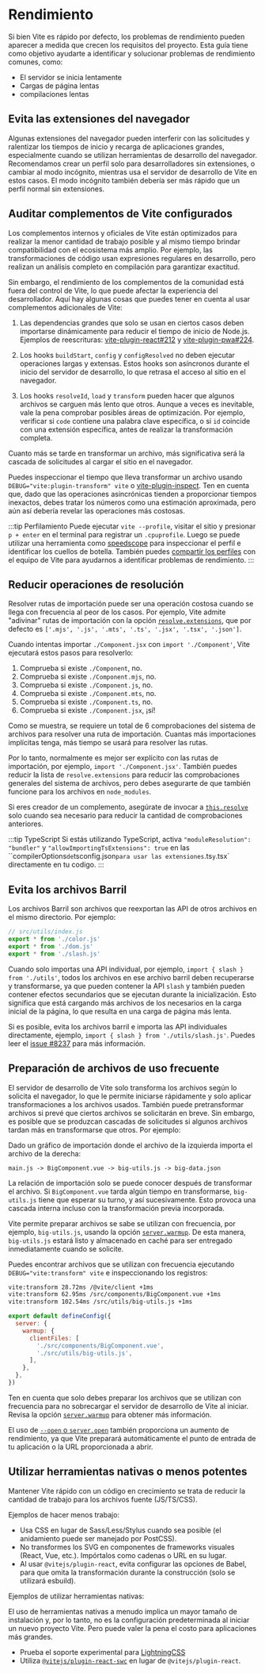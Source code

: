 # Rendimiento

Si bien Vite es rápido por defecto, los problemas de rendimiento pueden aparecer a medida que crecen los requisitos del proyecto. Esta guía tiene como objetivo ayudarte a identificar y solucionar problemas de rendimiento comunes, como:

- El servidor se inicia lentamente
- Cargas de página lentas
- compilaciones lentas

## Evita las extensiones del navegador

Algunas extensiones del navegador pueden interferir con las solicitudes y ralentizar los tiempos de inicio y recarga de aplicaciones grandes, especialmente cuando se utilizan herramientas de desarrollo del navegador. Recomendamos crear un perfil solo para desarrolladores sin extensiones, o cambiar al modo incógnito, mientras usa el servidor de desarrollo de Vite en estos casos. El modo incógnito también debería ser más rápido que un perfil normal sin extensiones.

## Auditar complementos de Vite configurados

Los complementos internos y oficiales de Vite están optimizados para realizar la menor cantidad de trabajo posible y al mismo tiempo brindar compatibilidad con el ecosistema más amplio. Por ejemplo, las transformaciones de código usan expresiones regulares en desarrollo, pero realizan un análisis completo en compilación para garantizar exactitud.

Sin embargo, el rendimiento de los complementos de la comunidad está fuera del control de Vite, lo que puede afectar la experiencia del desarrollador. Aquí hay algunas cosas que puedes tener en cuenta al usar complementos adicionales de Vite:

1. Las dependencias grandes que solo se usan en ciertos casos deben importarse dinámicamente para reducir el tiempo de inicio de Node.js. Ejemplos de reescrituras: [vite-plugin-react#212](https://github.com/vitejs/vite-plugin-react/pull/212) y [vite-plugin-pwa#224](https://github.es/vite-pwa/vite-plugin-pwa/pull/244).

2. Los hooks `buildStart`, `config` y `configResolved` no deben ejecutar operaciones largas y extensas. Estos hooks son asíncronos durante el inicio del servidor de desarrollo, lo que retrasa el acceso al sitio en el navegador.

3. Los hooks `resolveId`, `load` y `transform` pueden hacer que algunos archivos se carguen más lento que otros. Aunque a veces es inevitable, vale la pena comprobar posibles áreas de optimización. Por ejemplo, verificar si `code` contiene una palabra clave específica, o si `id` coincide con una extensión específica, antes de realizar la transformación completa.

Cuanto más se tarde en transformar un archivo, más significativa será la cascada de solicitudes al cargar el sitio en el navegador.

Puedes inspeccionar el tiempo que lleva transformar un archivo usando `DEBUG="vite:plugin-transform" vite` o [vite-plugin-inspect](https://github.com/antfu/vite-plugin-inspect). Ten en cuenta que, dado que las operaciones asincrónicas tienden a proporcionar tiempos inexactos, debes tratar los números como una estimación aproximada, pero aún así debería revelar las operaciones más costosas.

:::tip Perfilamiento
Puede ejecutar `vite --profile`, visitar el sitio y presionar `p + enter` en el terminal para registrar un `.cpuprofile`. Luego se puede utilizar una herramienta como [speedscope](https://www.speedscope.app) para inspeccionar el perfil e identificar los cuellos de botella. También puedes [compartir los perfiles](https://chat.vitejs.dev) con el equipo de Vite para ayudarnos a identificar problemas de rendimiento.
:::

## Reducir operaciones de resolución

Resolver rutas de importación puede ser una operación costosa cuando se llega con frecuencia al peor de los casos. Por ejemplo, Vite admite "adivinar" rutas de importación con la opción [`resolve.extensions`](/config/shared-options.md#resolve-extensions), que por defecto es `['.mjs', '.js', '.mts', '.ts', '.jsx', '.tsx', '.json']`.

Cuando intentas importar `./Component.jsx` con `import './Component'`, Vite ejecutará estos pasos para resolverlo:

1. Comprueba si existe `./Component`, no.
2. Comprueba si existe `./Component.mjs`, no.
3. Comprueba si existe `./Component.js`, no.
4. Comprueba si existe `./Component.mts`, no.
5. Comprueba si existe `./Component.ts`, no.
6. Comprueba si existe `./Component.jsx`, ¡sí!

Como se muestra, se requiere un total de 6 comprobaciones del sistema de archivos para resolver una ruta de importación. Cuantas más importaciones implícitas tenga, más tiempo se usará para resolver las rutas.

Por lo tanto, normalmente es mejor ser explícito con las rutas de importación, por ejemplo, `import './Component.jsx'`. También puedes reducir la lista de `resolve.extensions` para reducir las comprobaciones generales del sistema de archivos, pero debes asegurarte de que también funcione para los archivos en `node_modules`.

Si eres creador de un complemento, asegúrate de invocar a [`this.resolve`](https://rollupjs.org/plugin-development/#this-resolve) solo cuando sea necesario para reducir la cantidad de comprobaciones anteriores.

:::tip TypeScript
Si estás utilizando TypeScript, activa `"moduleResolution": "bundler"` y `"allowImportingTsExtensions": true` en las ``compilerOptions` de `tsconfig.json` para usar las extensiones `.ts` y `.tsx` directamente en tu codigo.
:::

## Evita los archivos Barril

Los archivos Barril son archivos que reexportan las API de otros archivos en el mismo directorio. Por ejemplo:

```js
// src/utils/index.js
export * from './color.js'
export * from './dom.js'
export * from './slash.js'
```

Cuando solo importas una API individual, por ejemplo, `import { slash } from './utils'`, todos los archivos en ese archivo barril deben recuperarse y transformarse, ya que pueden contener la API `slash` y también pueden contener efectos secundarios que se ejecutan durante la inicialización. Esto significa que está cargando más archivos de los necesarios en la carga inicial de la página, lo que resulta en una carga de página más lenta.

Si es posible, evita los archivos barril e importa las API individuales directamente, ejemplo, `import { slash } from './utils/slash.js'`. Puedes leer el [issue #8237](https://github.com/vitejs/vite/issues/8237) para más información.

## Preparación de archivos de uso frecuente

El servidor de desarrollo de Vite solo transforma los archivos según lo solicita el navegador, lo que le permite iniciarse rápidamente y solo aplicar transformaciones a los archivos usados. También puede pretransformar archivos si prevé que ciertos archivos se solicitarán en breve. Sin embargo, es posible que se produzcan cascadas de solicitudes si algunos archivos tardan más en transformarse que otros. Por ejemplo:

Dado un gráfico de importación donde el archivo de la izquierda importa el archivo de la derecha:

```
main.js -> BigComponent.vue -> big-utils.js -> big-data.json
```

La relación de importación solo se puede conocer después de transformar el archivo. Si `BigComponent.vue` tarda algún tiempo en transformarse, `big-utils.js` tiene que esperar su turno, y así sucesivamente. Esto provoca una cascada interna incluso con la transformación previa incorporada.

Vite permite preparar archivos se sabe se utilizan con frecuencia, por ejemplo, `big-utils.js`, usando la opción [`server.warmup`](/config/server-options.md#server-warmup). De esta manera, `big-utils.js` estará listo y almacenado en caché para ser entregado inmediatamente cuando se solicite.

Puedes encontrar archivos que se utilizan con frecuencia ejecutando `DEBUG="vite:transform" vite` e inspeccionando los registros:

```bash
vite:transform 28.72ms /@vite/client +1ms
vite:transform 62.95ms /src/components/BigComponent.vue +1ms
vite:transform 102.54ms /src/utils/big-utils.js +1ms
```

```js
export default defineConfig({
  server: {
    warmup: {
      clientFiles: [
        './src/components/BigComponent.vue',
        './src/utils/big-utils.js',
      ],
    },
  },
})
```

Ten en cuenta que solo debes preparar los archivos que se utilizan con frecuencia para no sobrecargar el servidor de desarrollo de Vite al iniciar. Revisa la opción [`server.warmup`](/config/server-options.md#server-warmup) para obtener más información.

El uso de [`--open` o `server.open`](/config/server-options.html#server-open) también proporciona un aumento de rendimiento, ya que Vite preparará automáticamente el punto de entrada de tu aplicación o la URL proporcionada a abrir.

## Utilizar herramientas nativas o menos potentes

Mantener Vite rápido con un código en crecimiento se trata de reducir la cantidad de trabajo para los archivos fuente (JS/TS/CSS).

Ejemplos de hacer menos trabajo:

- Usa CSS en lugar de Sass/Less/Stylus cuando sea posible (el anidamiento puede ser manejado por PostCSS).
- No transformes los SVG en componentes de frameworks visuales (React, Vue, etc.). Impórtalos como cadenas o URL en su lugar.
- Al usar `@vitejs/plugin-react`, evita configurar las opciones de Babel, para que omita la transformación durante la construcción (solo se utilizará esbuild).

Ejemplos de utilizar herramientas nativas:

El uso de herramientas nativas a menudo implica un mayor tamaño de instalación y, por lo tanto, no es la configuración predeterminada al iniciar un nuevo proyecto Vite. Pero puede valer la pena el costo para aplicaciones más grandes.

- Prueba el soporte experimental para [LightningCSS](https://github.com/vitejs/vite/discussions/13835)
- Utiliza [`@vitejs/plugin-react-swc`](https://github.com/vitejs/vite-plugin-react-swc) en lugar de `@vitejs/plugin-react`.
